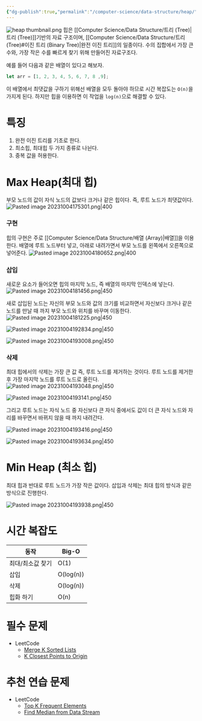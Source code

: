 ```yaml
---
{"dg-publish":true,"permalink":"/computer-science/data-structure/heap/","dgPassFrontmatter":true,"noteIcon":"","created":"","updated":""}
---
```


![heap thumbnail.png](/img/user/Computer%20Science/Data%20Structure/heap%20thumbnail.png)
힙은 [[Computer Science/Data Structure/트리 (Tree)\|트리 (Tree)]]기반의 자료 구조이며, [[Computer Science/Data Structure/트리 (Tree)#이진 트리 (Binary Tree)\|완전 이진 트리]]의 일종이다. 수의 집합에서 가장 큰 수와, 가장 작은 수를 빠르게 찾기 위해 만들어진 자료구조다.

예를 들어 다음과 같은 배열이 있다고 해보자.
```js
let arr = [1, 2, 3, 4, 5, 6, 7, 8 ,9];
```

이 배열에서 최댓값을 구하기 위해선 배열을 모두 돌아야 하므로 시간 복잡도는 `O(n)`을 가지게 된다. 하지만 힙을 이용하면 이 작업을 `log(n)`으로 해결할 수 있다.

# 특징
1. 완전 이진 트리를 기초로 한다.
2. 최소힙, 최대힙 두 가지 종류로 나뉜다.
3. 중복 값을 허용한다.


# Max Heap(최대 힙)
부모 노드의 값이 자식 노드의 값보다 크거나 같은 힙이다. 즉, 루트 노드가 최댓값이다.
![Pasted image 20231004175301.png|400](/img/user/Computer%20Science/Data%20Structure/Pasted%20image%2020231004175301.png)
### 구현
힙의 구현은 주로 [[Computer Science/Data Structure/배열 (Array)\|배열]]을 이용한다. 배열에 루트 노드부터 넣고, 아래로 내려가면서 부모 노드를 왼쪽에서 오른쪽으로 넣어준다.
![Pasted image 20231004180652.png|400](/img/user/Computer%20Science/Data%20Structure/Pasted%20image%2020231004180652.png)

### 삽입
새로운 요소가 들어오면 힙의 마지막 노드, 즉 배열의 마지막 인덱스에 넣는다.
![Pasted image 20231004181456.png|450](/img/user/Computer%20Science/Data%20Structure/Pasted%20image%2020231004181456.png)


새로 삽입된 노드는 자신의 부모 노드와 값의 크기를 비교하면서 자신보다 크거나 같은 노드를 만날 때 까지 부모 노드와 위치를 바꾸며 이동한다.
![Pasted image 20231004181225.png|450](/img/user/Computer%20Science/Data%20Structure/Pasted%20image%2020231004181225.png)

![Pasted image 20231004192834.png|450](/img/user/Computer%20Science/Data%20Structure/Pasted%20image%2020231004192834.png)

![Pasted image 20231004193008.png|450](/img/user/Computer%20Science/Data%20Structure/Pasted%20image%2020231004193008.png)


### 삭제
최대 힙에서의 삭제는 가장 큰 값 즉, 루트 노드를 제거하는 것이다. 루트 노드를 제거한 후 가장 마지막 노드를 루트 노드로 올린다.
![Pasted image 20231004193048.png|450](/img/user/Computer%20Science/Data%20Structure/Pasted%20image%2020231004193048.png)

![Pasted image 20231004193141.png|450](/img/user/Computer%20Science/Data%20Structure/Pasted%20image%2020231004193141.png)

그리고 루트 노드는 자식 노드 중 자신보다 큰 자식 중에서도 값이 더 큰 자식 노드와 자리를 바꾸면서 바뀌지 않을 때 까지 내려간다.

![Pasted image 20231004193416.png|450](/img/user/Computer%20Science/Data%20Structure/Pasted%20image%2020231004193416.png)

![Pasted image 20231004193634.png|450](/img/user/Computer%20Science/Data%20Structure/Pasted%20image%2020231004193634.png)

# Min Heap (최소 힙)
최대 힙과 반대로 루트 노드가 가장 작은 값이다.
삽입과 삭제는 최대 힙의 방식과 같은 방식으로 진행한다.

![Pasted image 20231004193938.png|450](/img/user/Computer%20Science/Data%20Structure/Pasted%20image%2020231004193938.png)


# 시간 복잡도
| 동작             | Big-O     |
| ---------------- | --------- |
| 최대/최소값 찾기 | O(1)      |
| 삽입             | O(log(n)) |
| 삭제             | O(log(n)) |
| 힙화 하기        | O(n)      |


# 필수 문제
- LeetCode
	- [Merge K Sorted Lists](https://leetcode.com/problems/merge-k-sorted-lists/)
	- [K Closest Points to Origin](https://leetcode.com/problems/k-closest-points-to-origin/)


# 추천 연습 문제
- LeetCode
	- [Top K Frequent Elements](https://leetcode.com/problems/top-k-frequent-elements/)
	- [Find Median from Data Stream](https://leetcode.com/problems/find-median-from-data-stream/)
